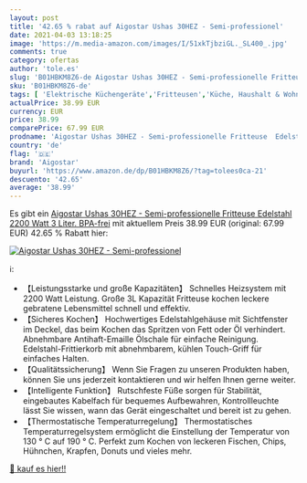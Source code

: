 ```yaml
---
layout: post
title: '42.65 % rabat auf Aigostar Ushas 30HEZ - Semi-professionel'
date: 2021-04-03 13:18:25
image: 'https://m.media-amazon.com/images/I/51xkTjbziGL._SL400_.jpg'
comments: true
category: ofertas
author: 'tole.es'
slug: 'B01HBKM8Z6-de Aigostar Ushas 30HEZ - Semi-professionelle Fritteuse...'
sku: 'B01HBKM8Z6-de'
tags: [ 'Elektrische Küchengeräte','Fritteusen','Küche, Haushalt & Wohnen','aigostar', ]
actualPrice: 38.99 EUR
currency: EUR
price: 38.99
comparePrice: 67.99 EUR
prodname: 'Aigostar Ushas 30HEZ - Semi-professionelle Fritteuse  Edelstahl  2200 Watt  3 Liter. BPA-frei'
country: 'de'
flag: '🇩🇪'
brand: 'Aigostar'
buyurl: 'https://www.amazon.de/dp/B01HBKM8Z6/?tag=tolees0ca-21'
descuento: '42.65'
average: '38.99'
---
```


Es gibt ein [Aigostar Ushas 30HEZ - Semi-professionelle Fritteuse  Edelstahl  2200 Watt  3 Liter. BPA-frei](https://www.amazon.de/dp/B01HBKM8Z6/?tag=tolees0ca-21) mit aktuellem Preis 38.99 EUR (original: 67.99 EUR) 42.65 % Rabatt hier:

[![Aigostar Ushas 30HEZ - Semi-professionel](https://m.media-amazon.com/images/I/51xkTjbziGL._SL400_.jpg)](https://www.amazon.de/dp/B01HBKM8Z6/?tag=tolees0ca-21)

ℹ️:

- 【Leistungsstarke und große Kapazitäten】 Schnelles Heizsystem mit 2200 Watt Leistung. Große 3L Kapazität Fritteuse kochen leckere gebratene Lebensmittel schnell und effektiv.
- 【Sicheres Kochen】 Hochwertiges Edelstahlgehäuse mit Sichtfenster im Deckel, das beim Kochen das Spritzen von Fett oder Öl verhindert. Abnehmbare Antihaft-Emaille Ölschale für einfache Reinigung. Edelstahl-Frittierkorb mit abnehmbarem, kühlen Touch-Griff für einfaches Halten.
- 【Qualitätssicherung】 Wenn Sie Fragen zu unseren Produkten haben, können Sie uns jederzeit kontaktieren und wir helfen Ihnen gerne weiter.
- 【Intelligente Funktion】 Rutschfeste Füße sorgen für Stabilität, eingebautes Kabelfach für bequemes Aufbewahren, Kontrollleuchte lässt Sie wissen, wann das Gerät eingeschaltet und bereit ist zu gehen.
- 【Thermostatische Temperaturregelung】 Thermostatisches Temperaturregelsystem ermöglicht die Einstellung der Temperatur von 130 ° C auf 190 ° C. Perfekt zum Kochen von leckeren Fischen, Chips, Hühnchen, Krapfen, Donuts und vieles mehr.

[🛒 kauf es hier!!](https://www.amazon.de/dp/B01HBKM8Z6/?tag=tolees0ca-21)
